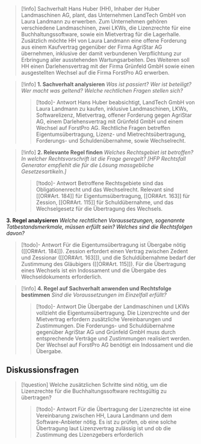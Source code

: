 >[!info] Sachverhalt
>Hans Huber (HH), Inhaber der Huber Landmaschinen AG, plant, das Unternehmen LandTech GmbH von Laura Landmann zu erwerben. Zum Unternehmen gehören verschiedene Landmaschinen, zwei LKWs, die Lizenzrechte für eine Buchhaltungssoftware, sowie ein Mietvertrag für die Lagerhalle. Zusätzlich möchte HH von Laura Landmann eine offene Forderung aus einem Kaufvertrag gegenüber der Firma AgriStar AG übernehmen, inklusive der damit verbundenen Verpflichtung zur Erbringung aller ausstehenden Wartungsarbeiten. Des Weiteren soll HH einen Darlehensvertrag mit der Firma Grünfeld GmbH sowie einen ausgestellten Wechsel auf die Firma ForstPro AG erwerben.

>[!info] **1. Sachverhalt analysieren**
>_Was ist passiert? Wer ist beteiligt? Wer macht was geltend? Welche rechtlichen Fragen stellen sich?_ 
>>[!todo]- Antwort
>>Hans Huber beabsichtigt, LandTech GmbH von Laura Landmann zu kaufen, inklusive Landmaschinen, LKWs, Softwarelizenz, Mietvertrag, offener Forderung gegen AgriStar AG, einem Darlehensvertrag mit Grünfeld GmbH und einem Wechsel auf ForstPro AG. Rechtliche Fragen betreffen Eigentumsübertragung, Lizenz- und Mietrechtsübertragung, Forderungs- und Schuldenübernahme, sowie Wechselrecht.

>[!info] **2. Relevante Regel finden**
>_Welches Rechtsgebiet ist betroffen? In welcher Rechtsvorschrift ist die Frage geregelt? [HFP Rechtsfall Generator empfiehlt die für die Lösung massgebliche Gesetzesartikeln.]_
>>[!todo]- Antwort
>>Betroffene Rechtsgebiete sind das Obligationenrecht und das Wechselrecht. Relevant sind [[OR#Art. 184]] für Eigentumsübertragung, [[OR#Art. 163]] für Zession, [[OR#Art. 115]] für Schuldübernahme, und das Wechselgesetz für die Übertragung des Wechsels.

**3. Regel analysieren**
_Welche rechtlichen Voraussetzungen, sogenannte Tatbestandsmerkmale, müssen erfüllt sein? Welches sind die Rechtsfolgen davon?_
>[!todo]- Antwort
>Für die Eigentumsübertragung ist Übergabe nötig ([[OR#Art. 184]]). Zession erfordert einen Vertrag zwischen Zedent und Zessionar ([[OR#Art. 163]]), und die Schuldübernahme bedarf der Zustimmung des Gläubigers ([[OR#Art. 115]]). Für die Übertragung eines Wechsels ist ein Indossament und die Übergabe des Wechseldokuments erforderlich.

>[!info] **4. Regel auf Sachverhalt anwenden und Rechtsfolge bestimmen**
>_Sind die Voraussetzungen im Einzelfall erfüllt?_
>>[!todo]- Antwort
>>Die Übergabe der Landmaschinen und LKWs vollzieht die Eigentumsübertragung. Die Lizenzrechte und der Mietvertrag erfordern zusätzliche Vereinbarungen und Zustimmungen. Die Forderungs- und Schuldübernahme gegenüber AgriStar AG und Grünfeld GmbH muss durch entsprechende Verträge und Zustimmungen realisiert werden. Der Wechsel auf ForstPro AG benötigt ein Indossament und die Übergabe.

## Diskussionsfragen
>[!question] Welche zusätzlichen Schritte sind nötig, um die Lizenzrechte für die Buchhaltungssoftware rechtsgültig zu übertragen?
>>[!todo]- Antwort
>>Für die Übertragung der Lizenzrechte ist eine Vereinbarung zwischen HH, Laura Landmann und dem Software-Anbieter nötig. Es ist zu prüfen, ob eine solche Übertragung laut Lizenzvertrag zulässig ist und ob die Zustimmung des Lizenzgebers erforderlich